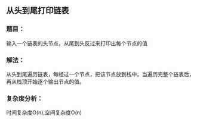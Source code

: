 ## 从头到尾打印链表
### 题目：
输入一个链表的头节点，从尾到头反过来打印出每个节点的值
### 解法：
从头到尾遍历链表，每经过一个节点，把该节点放到栈中。当遍历完整个链表后，再从栈顶开始逐个输出节点的值。
### 复杂度分析：
时间复杂度O(n),空间复杂度O(n)